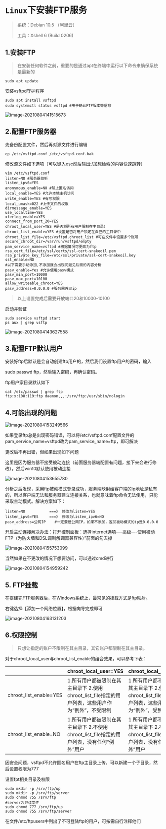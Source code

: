# `Linux`下安装FTP服务

> 系统：Debian 10.5 （阿里云）
>
> 工具：Xshell 6 (Build 0206)

## 1.安装FTP

> 在安装任何软件之前，重要的是通过apt在终端中运行以下命令来确保系统是最新的

```shell
sudo apt update
```

安装vsftpd守护程序

```SHELL
sudo apt install vsftpd
sudo systemctl status vsftpd #用于确认FTP版本等信息
```

![image-20210804141515673](https://raw.githubusercontent.com/lixbao/PicGo/main/img/20210804141515.png)



## 2.配置FTP服务器

先备份配置文件，然后再对源文件进行编辑

```shell
cp /etc/vsftpd.conf /etc/vsftpd.conf.bak
```

修改源文件如下选项（可以键入esc然后输出:/加想检索的内容快速跳转）

```shell
vim /etc/vsftpd.conf
listen=NO #服务器监听
listen_ipv6=YES
anonymous_enable=NO #禁止匿名访问
local_enable=YES #允许本地主机访问
write_enable=YES #有写权限
local_umask=022 #上传文件的权限
dirmessage_enable=YES
use_localtime=YES
xferlog_enable=YES
connect_from_port_20=YES
chroot_local_user=YES #是否将所有用户限制在主目录）
chroot_list_enable=YES #设置是否将用户锁定在自己的主目录中 
chroot_list_file=/etc/vsftpd.chroot_list #可在文件中设置多个账号
secure_chroot_dir=/var/run/vsftpd/empty
pam_service_name=vsftpd #根据情况可更改为ftp
rsa_cert_file=/etc/ssl/certs/ssl-cert-snakeoil.pem
rsa_private_key_file=/etc/ssl/private/ssl-cert-snakeoil.key
ssl_enable=NO
#以下需要手动添加,不添加就会出现问题见后面的内容分析
pasv_enable=Yes #允许使用pasv模式
pasv_min_port=10000
pasv_max_port=10100
allow_writeable_chroot=YES
pasv_address=0.0.0.0 #服务器外网ip
```

> 以上设置完成后需要开放端口20和10000-10100

启动并验证
```shell
sudo service vsftpd start
ps aux | grep vsftp
```

![image-20210804143627558](https://raw.githubusercontent.com/lixbao/PicGo/main/img/20210804143627.png)



## 3.配置FTP默认用户

安装好ftp后默认是会自动创建ftp用户的，然后我们设置ftp用户的密码，输入

sudo passwd ftp，然后输入密码，再确认密码。

ftp用户家目录默认如下

```shell
cat /etc/passwd | grep ftp 
ftp:x:108:119:ftp daemon,,,:/srv/ftp:/usr/sbin/nologin
```

## 4.可能出现的问题



![image-20210804153249566](https://raw.githubusercontent.com/lixbao/PicGo/main/img/20210804153249.png)

如果登录ftp总是出现密码错误，可以将/etc/vsftpd.conf配置文件的pam_service_name=vsftpd改为pam_service_name=ftp，即可解决



更改后不再出错，但如果出现如下问题

这里是因为服务器不接受被动连接（前面服务器端配置有问题，接下来会进行修改），然后win10默认使用被动连接

![image-20210804153655780](https://raw.githubusercontent.com/lixbao/PicGo/main/img/20210804153655.png)

分析之后发现，采用ftp被动模式登录成功，服务端映射给客户端的ip地址是私有的，所以客户端无法和服务器建立连接关系，也就意味着ftp命令无法使用，只能采取主动模式。解决方案如下：

```shell
listen=NO           ===》 修改为listen=YES    
listen_ipv6=YES     ===》 修改为listen_ipv6=NO   
pasv_address=公网IP    #一定要是公网IP，如果不添加，返回被动模式的ip是0.0.0.0
```

开启主动连接解决办法：打开控制面板：选择internet选项—–高级—-使用被动FTP（为防火墙和DSL调制解调器兼容性）”前面的勾去掉

![image-20210804155753099](https://raw.githubusercontent.com/lixbao/PicGo/main/img/20210804155753.png)



当然如果在不更改的情况下想要访问，可以通过cmd进行

![image-20210804154959242](https://raw.githubusercontent.com/lixbao/PicGo/main/img/20210804154959.png)

 

## 5. FTP挂载

在搭建完FTP服务器后，在Windows系统上，最常见的挂载方式是ftp映射。

右键选择【添加一个网络位置】，根据向导完成即可

![image-20210804163131203](https://raw.githubusercontent.com/lixbao/PicGo/main/img/20210804163131.png)

## 6.权限控制

> 只想让指定的账户不限制在其主目录，其它账户都限制在其主目录。

对于chroot_local_user与chroot_list_enable的组合效果，可以参考下表：

|                        | chroot_local_user=YES                                        | chroot_local_user=NO                                         |
| ---------------------- | ------------------------------------------------------------ | ------------------------------------------------------------ |
| chroot_list_enable=YES | 1.所有用户都被限制在其主目录下 2.使用chroot_list_file指定的用户列表，这些用户作为“例外”，不受限制 | 1.所有用户都不被限制其主目录下 2.使用chroot_list_file指定的用户列表，这些用户作为“例外”，受到限制 |
| chroot_list_enable=NO  | 1.所有用户都被限制在其主目录下 2.不使用chroot_list_file指定的用户列表，没有任何“例外”用户 | 1.所有用户都不被限制其主目录下 2.不使用chroot_list_file指定的用户列表，没有任何“例外”用户 |



因安全问题，vsftpd不允许匿名用户在ftp主目录上传，可以新建一个子目录，然后设置权限为777

设置fpt相关目录及权限

```shell
sudo mkdir -p /srv/ftp/up
sudo mkdir -p /srv/ftp/server
sudo chmod 755 /srv/ftp
#server为只读文件
sudo chmod 777 /srv/ftp/up
sudo chmod 755 /srv/ftp/server
```

在文件/etc/ftpusers中列出了不可登陆ftp的用户，可按需自行注释他们



